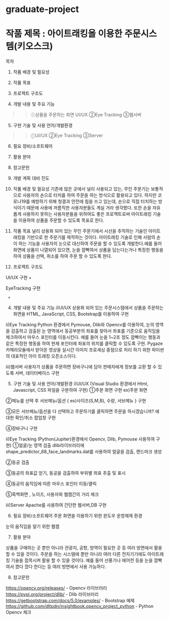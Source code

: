 # graduate-project


작품 제목 : 아이트래킹을 이용한 주문시스템(키오스크)
==================================

목차

1. 작품 배경 및 필요성

2. 작품 목표

3. 프로젝트 구조도

4. 개발 내용 및 주요 기능
>	>ⓛ상품을 주문하는 화면 UI/UX
>	>②Eye Tracking
>	>③웹서버

5. 구현 기술 및 사용 언어/개발환경 
>	>ⓛUI/UX
>	>②Eye Tracking
>	>③Server

6. 필요 장비/소프트웨어

7. 활용 분야

8. 참고문헌

9. 개발 계획 대비 진도




1. 작품 배경 및 필요성
기존에 많은 곳에서 널리 사용되고 있는, 무인 주문기는 보통적으로 사용자의 손으로 터치를 하여 주문을 하는 방식으로 활용되고 있다. 하지만 코로나19를 예방하기 위해 청결과 안전에 힘을 쓰고 있는데, 손으로 직접 터치하는 방식이기 때문에 사용에 꺼름직한 사용자분들도 계실 거라 생각했다. 또한 손을 자유롭게 사용하지 못하는 사용자분들을 위하여도 좋은 프로젝트로써 아이트래킹 기술을 이용하여 상품을 주문할 수 있도록 목표로 한다.



2. 작품 목표
널리 상용화 되어 있는 무인 주문기에서 시선을 추적하는 기술인 아이트래킹을 기반으로 한 주문기를 제작하는 것이다. 아이트래킹 기술로 인해 사람의 손이 하는 기능을 사용자의 눈으로 대신하여 주문을 할 수 있도록 개발한다.예를 들어 화면에 상품이 나열되어 있으면, 눈을 깜빡여서 상품을 담는다는거나 특정한 행동을 하여 상품을 선택, 취소를 하여 주문 할 수 있도록 한다.



3. 프로젝트 구조도 

UI/UX 구현
     +    


EyeTracking 구현

     +






4. 개발 내용 및 주요 기능
ⅰ)UI/UX
상용화 되어 있는 주문시스템에서 상품을 주문하는 화면을 HTML, JavaScript, CSS, Bootstrap를 이용하여 구현




ⅱ)Eye Tracking
Python 환경에서 Pymouse, Dlib와 Opencv를 이용하여, 눈의 영역을 검출하고 검출된 눈 영역에서 동공부분의 좌표를 찾아서 좌표를 기준으로 움직임을 체크하여서 마우스 포인터를 이동시킨다.
예를 들어 눈을 1~2초 정도 깜빡이는 행동과 같은 특정한 행동을 하여 현재 포인터에 좌표의 위치를 클릭할 수 있도록 구현.
Pygaze 카메라모듈에서 받아온 영상을 실시간 이미지 프로세싱 중점으로 처리 하기 위한 파이썬의 대표적인 아이 트래킹 오픈소스이다.



ⅲ)웹서버
사용자가 상품을 주문하면 장바구니에 담아 판매자에게 정보를 교환 할 수 있도록 서버, 데이터베이스 구현


 



5. 구현 기술 및 사용 언어/개발환경 
ⅰ)UI/UX (Visual Studio 환경에서 Html, Javascript, CSS 파일을 구분하여 구현)
①주문 화면 구현
ex)주문 화면


②메뉴를 선택 후 서브메뉴/옵션 { ex)사이즈(S,M,B), 수량, 서브메뉴 } 구현

③모든 서브메뉴/옵션을 다 선택하고 주문하기를 클릭하면 주문을 하시겠습니까? 에 대한 확인/취소 팝업창 구현

④장바구니 구현

ⅱ)Eye Tracking (Python(Jupiter)환경에서 Opencv, Dlib, Pymouse 사용하여 구현)
①얼굴/눈 영역 검출 dlib라이브러리에 shape_predictor_68_face_landmarks.dat를 사용하여 얼굴을 검출, 랜드마크 생성

②동공 검출

③동공의 좌표값 얻기, 동공을 검출하여 부위별 좌표 추출 및 표시

④동공의 움직임에 따른 마우스 포인터 이동/클릭

⑤흑백화면 , 노이즈, 사용자와 웹캠간의 거리 체크


ⅲ)Server
Apache를 사용하여 간단한 웹서버,DB 구현




6. 필요 장비/소프트웨어
주문 화면을 이용하기 위한 윈도우 운영체제 환경


눈의 움직임을 알기 위한 웹캠





7. 활용 분야

상품을 구매하는 곳 뿐만 아니라 관광지, 공항, 방역이 필요한 곳 등 여러 방면에서 활용 할 수 있을 것이다.
주문을 하는 시스템에 뿐만 아니라 여러 다른 전자기기에도 아이트래킹 기술을 접목시켜 활용 할 수 있을 것이다. 예를 들어 선풍기나 에어컨 등을 눈을 깜빡여서 켰다 껐다 한다는 등 여러 방면에서 사용 가능하다.



8. 참고문헌

https://opencv.org/releases/ - Opencv 라이브러리
https://pypi.org/project/dlib/ - Dlib 라이브러리
https://getbootstrap.com/docs/5.0/examples/ - Bootstrap 예제
https://github.com/dltpdn/insightbook.opencv_project_python - Python Opencv 체크
